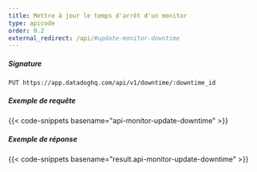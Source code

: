 ```yaml
---
title: Mettre à jour le temps d'arrêt d'un monitor
type: apicode
order: 9.2
external_redirect: /api/#update-monitor-downtime
---
```


##### Signature
`PUT https://app.datadoghq.com/api/v1/downtime/:downtime_id`
##### Exemple de requête
{{< code-snippets basename="api-monitor-update-downtime" >}}
##### Exemple de réponse
{{< code-snippets basename="result.api-monitor-update-downtime" >}}